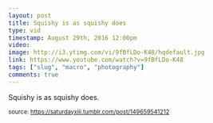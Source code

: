```yaml
---
layout: post
title: Squishy is as squishy does
type: vid
timestamp: August 29th, 2016 12:00pm
video: 
image: http://i3.ytimg.com/vi/9fBfLDo-K48/hqdefault.jpg
link: https://www.youtube.com/watch?v=9fBfLDo-K48
tags: ["slug", "macro", "photography"]
comments: true
---
```

    
Squishy is as squishy does.
 
  
<small>source: https://saturdayxiii.tumblr.com/post/149659541212</small>